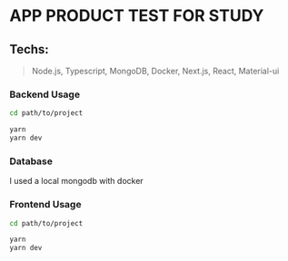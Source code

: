 # APP PRODUCT TEST FOR STUDY

## Techs:
> Node.js, Typescript, MongoDB, Docker, Next.js, React, Material-ui

### Backend Usage

```bash
cd path/to/project

yarn
yarn dev
```

### Database

I used a local mongodb with docker

### Frontend Usage

```bash
cd path/to/project

yarn
yarn dev
```

